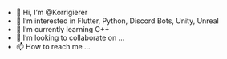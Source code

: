 - 👋 Hi, I’m @Korrigierer
- 👀 I’m interested in Flutter, Python, Discord Bots, Unity, Unreal
- 🌱 I’m currently learning C++
- 💞️ I’m looking to collaborate on ...
- 📫 How to reach me ...

<!---
Korrigierer/Korrigierer is a ✨ special ✨ repository because its `README.md` (this file) appears on your GitHub profile.
You can click the Preview link to take a look at your changes.
--->

